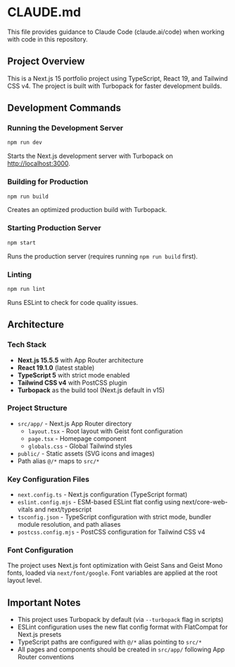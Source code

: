 # CLAUDE.md

This file provides guidance to Claude Code (claude.ai/code) when working with code in this repository.

## Project Overview

This is a Next.js 15 portfolio project using TypeScript, React 19, and Tailwind CSS v4. The project is built with Turbopack for faster development builds.

## Development Commands

### Running the Development Server
```bash
npm run dev
```
Starts the Next.js development server with Turbopack on [http://localhost:3000](http://localhost:3000).

### Building for Production
```bash
npm run build
```
Creates an optimized production build with Turbopack.

### Starting Production Server
```bash
npm start
```
Runs the production server (requires running `npm run build` first).

### Linting
```bash
npm run lint
```
Runs ESLint to check for code quality issues.

## Architecture

### Tech Stack
- **Next.js 15.5.5** with App Router architecture
- **React 19.1.0** (latest stable)
- **TypeScript 5** with strict mode enabled
- **Tailwind CSS v4** with PostCSS plugin
- **Turbopack** as the build tool (Next.js default in v15)

### Project Structure
- `src/app/` - Next.js App Router directory
  - `layout.tsx` - Root layout with Geist font configuration
  - `page.tsx` - Homepage component
  - `globals.css` - Global Tailwind styles
- `public/` - Static assets (SVG icons and images)
- Path alias `@/*` maps to `src/*`

### Key Configuration Files
- `next.config.ts` - Next.js configuration (TypeScript format)
- `eslint.config.mjs` - ESM-based ESLint flat config using next/core-web-vitals and next/typescript
- `tsconfig.json` - TypeScript configuration with strict mode, bundler module resolution, and path aliases
- `postcss.config.mjs` - PostCSS configuration for Tailwind CSS v4

### Font Configuration
The project uses Next.js font optimization with Geist Sans and Geist Mono fonts, loaded via `next/font/google`. Font variables are applied at the root layout level.

## Important Notes

- This project uses Turbopack by default (via `--turbopack` flag in scripts)
- ESLint configuration uses the new flat config format with FlatCompat for Next.js presets
- TypeScript paths are configured with `@/*` alias pointing to `src/*`
- All pages and components should be created in `src/app/` following App Router conventions
